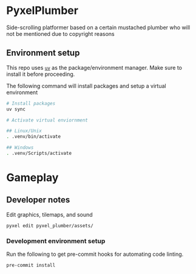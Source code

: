 # PyxelPlumber

Side-scrolling platformer based on a certain mustached plumber who will not be mentioned due to copyright reasons

## Environment setup

This repo uses [`uv`](https://docs.astral.sh/uv/getting-started/installation) as the package/environment manager. Make sure to install it before proceeding.

The following command will install packages and setup a virtual environment

```bash
# Install packages
uv sync

# Activate virtual enviornment

## Linux/Unix
. .venv/bin/activate

## Windows
. .venv/Scripts/activate
```

# Gameplay




## Developer notes

Edit graphics, tilemaps, and sound

```
pyxel edit pyxel_plumber/assets/
```

### Development environment setup
Run the following to get pre-commit hooks for automating code linting.
```
pre-commit install
```